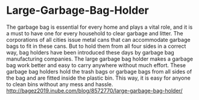 # Large-Garbage-Bag-Holder
The garbage bag is essential for every home and plays a vital role, and it is a must to have one for every household to clear garbage and litter.  The corporations of all cities issue metal cans that can accommodate garbage bags to fit in these cans. But to hold them from all four sides in a correct way, bag holders have been introduced these days by garbage bag manufacturing companies. The large garbage bag holder makes a garbage bag work better and easy to carry anywhere without much effort.  These garbage bag holders hold the trash bags or garbage bags from all sides of the bag and are fitted inside the plastic bin. This way, it is easy for anyone to clean bins without any mess and hassle. http://bagez2019.inube.com/blog/8572770/large-garbage-bag-holder/
